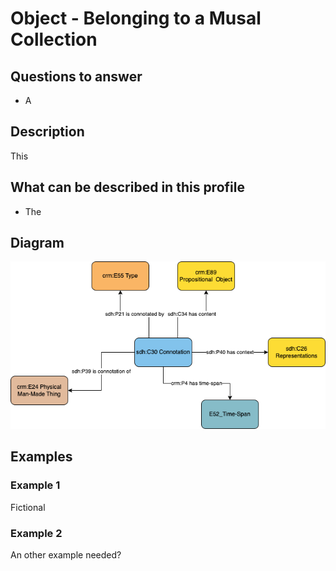 # Object - Belonging to a Musal Collection

## Questions to answer

- A

## Description

This

## What can be described in this profile

- The

## Diagram

![Alt text](Diagrams/GV_Profile_Object-Classification.drawio.png)

## Examples

### Example 1

Fictional

### Example 2

An other example needed?
